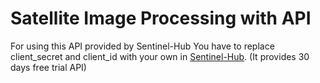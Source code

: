 # Satellite Image Processing with API

For using this API provided by Sentinel-Hub You have to replace client_secret and client_id with your own in <a href="https://www.sentinel-hub.com/">Sentinel-Hub</a>. (It provides 30 days free trial API) 